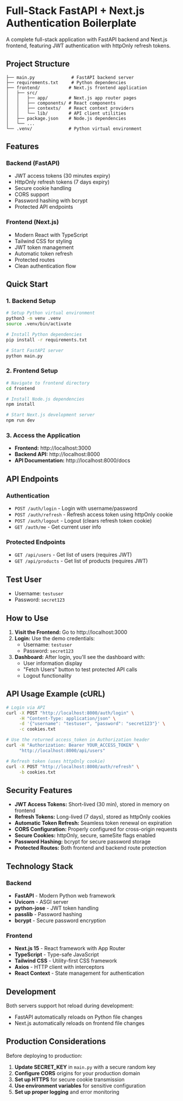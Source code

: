 # Full-Stack FastAPI + Next.js Authentication Boilerplate

A complete full-stack application with FastAPI backend and Next.js frontend, featuring JWT authentication with httpOnly refresh tokens.

## Project Structure

```
├── main.py              # FastAPI backend server
├── requirements.txt     # Python dependencies
├── frontend/           # Next.js frontend application
│   ├── src/
│   │   ├── app/        # Next.js app router pages
│   │   ├── components/ # React components
│   │   ├── contexts/   # React context providers
│   │   └── lib/        # API client utilities
│   ├── package.json    # Node.js dependencies
│   └── ...
└── .venv/              # Python virtual environment
```

## Features

### Backend (FastAPI)
- JWT access tokens (30 minutes expiry)
- HttpOnly refresh tokens (7 days expiry)
- Secure cookie handling
- CORS support
- Password hashing with bcrypt
- Protected API endpoints

### Frontend (Next.js)
- Modern React with TypeScript
- Tailwind CSS for styling
- JWT token management
- Automatic token refresh
- Protected routes
- Clean authentication flow

## Quick Start

### 1. Backend Setup

```bash
# Setup Python virtual environment
python3 -m venv .venv
source .venv/bin/activate

# Install Python dependencies
pip install -r requirements.txt

# Start FastAPI server
python main.py
```

### 2. Frontend Setup

```bash
# Navigate to frontend directory
cd frontend

# Install Node.js dependencies
npm install

# Start Next.js development server
npm run dev
```

### 3. Access the Application

- **Frontend:** http://localhost:3000
- **Backend API:** http://localhost:8000
- **API Documentation:** http://localhost:8000/docs

## API Endpoints

### Authentication
- `POST /auth/login` - Login with username/password
- `POST /auth/refresh` - Refresh access token using httpOnly cookie
- `POST /auth/logout` - Logout (clears refresh token cookie)
- `GET /auth/me` - Get current user info

### Protected Endpoints
- `GET /api/users` - Get list of users (requires JWT)
- `GET /api/products` - Get list of products (requires JWT)

## Test User

- Username: `testuser`
- Password: `secret123`

## How to Use

1. **Visit the Frontend:** Go to http://localhost:3000
2. **Login:** Use the demo credentials:
   - Username: `testuser`
   - Password: `secret123`
3. **Dashboard:** After login, you'll see the dashboard with:
   - User information display
   - "Fetch Users" button to test protected API calls
   - Logout functionality

## API Usage Example (cURL)

```bash
# Login via API
curl -X POST "http://localhost:8000/auth/login" \
     -H "Content-Type: application/json" \
     -d '{"username": "testuser", "password": "secret123"}' \
     -c cookies.txt

# Use the returned access_token in Authorization header
curl -H "Authorization: Bearer YOUR_ACCESS_TOKEN" \
     "http://localhost:8000/api/users"

# Refresh token (uses httpOnly cookie)
curl -X POST "http://localhost:8000/auth/refresh" \
     -b cookies.txt
```

## Security Features

- **JWT Access Tokens:** Short-lived (30 min), stored in memory on frontend
- **Refresh Tokens:** Long-lived (7 days), stored as httpOnly cookies
- **Automatic Token Refresh:** Seamless token renewal on expiration
- **CORS Configuration:** Properly configured for cross-origin requests
- **Secure Cookies:** httpOnly, secure, sameSite flags enabled
- **Password Hashing:** bcrypt for secure password storage
- **Protected Routes:** Both frontend and backend route protection

## Technology Stack

### Backend
- **FastAPI** - Modern Python web framework
- **Uvicorn** - ASGI server
- **python-jose** - JWT token handling
- **passlib** - Password hashing
- **bcrypt** - Secure password encryption

### Frontend
- **Next.js 15** - React framework with App Router
- **TypeScript** - Type-safe JavaScript
- **Tailwind CSS** - Utility-first CSS framework
- **Axios** - HTTP client with interceptors
- **React Context** - State management for authentication

## Development

Both servers support hot reload during development:
- FastAPI automatically reloads on Python file changes
- Next.js automatically reloads on frontend file changes

## Production Considerations

Before deploying to production:

1. **Update SECRET_KEY** in `main.py` with a secure random key
2. **Configure CORS** origins for your production domain
3. **Set up HTTPS** for secure cookie transmission
4. **Use environment variables** for sensitive configuration
5. **Set up proper logging** and error monitoring
